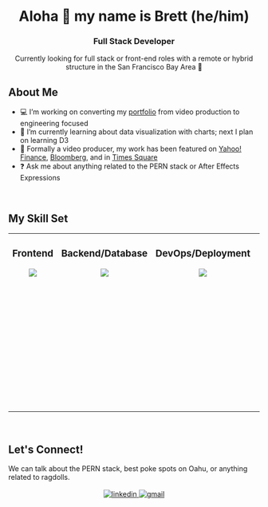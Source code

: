 
# <div align="center">Aloha 🤙 my name is Brett (he/him)</div>
### <div align="center">Full Stack Developer</div>

<div align="center">Currently looking for full stack or front-end roles with a remote or hybrid structure in the San Francisco Bay Area 🌉</div>
  
## About Me
- 💻 I’m working on converting my [portfolio](https://bretttanonaka.com/) from video production to engineering focused  
- 🌱 I’m currently learning about data visualization with charts; next I plan on learning D3 
- 🎥 Formally a video producer, my work has been featured on [Yahoo! Finance](https://finance.yahoo.com/video/enjoy-technology-public-1-2-160245107.html), [Bloomberg](https://www.bloomberg.com/news/videos/2021-10-18/apple-veteran-ron-johnson-takes-enjoy-technology-public), and in [Times Square](https://vimeo.com/715789847/065e312552)
- ❓ Ask me about anything related to the PERN stack or After Effects Expressions  
  

<br/>  


## My Skill Set  
<table><tr><td valign="top" width="33%">



### Frontend  
<p align="center">
  <a href="https://skillicons.dev">
    <img src="https://skillicons.dev/icons?i=js,ts,react,css,html,styledcomponents,webpack&perline=4" />
  </a>
</p>
</td><td valign="top" width="33%">


### Backend/Database  
<p align="center">
  <a href="https://skillicons.dev">
    <img src="https://skillicons.dev/icons?i=nodejs,express,redux,nginx,postgres,mongodb,mysql,sqlite,&perline=4" />
  </a>
</p>
</td><td valign="top" width="33%">



### DevOps/Deployment
<p align="center">
  <a href="https://skillicons.dev">
    <img src="https://skillicons.dev/icons?i=aws,express,redux,nginx,postgres,mongodb,mysql,sqlite,&perline=4" />
  </a>
</p>
</td><td valign="top" width="33%">
<div align="center">  
<a href="https://github.com/" target="_blank"><img style="margin: 10px" src="https://profilinator.rishav.dev/skills-assets/git-scm-icon.svg" alt="Git" height="50" /></a> 
<a href="https://mochajs.org/" target="_blank"><img style="margin: 10px" src="https://profilinator.rishav.dev/skills-assets/mocha.png" alt="Mocha" height="50" /></a>  
<a href="https://www.linux.org/" target="_blank"><img style="margin: 10px" src="https://profilinator.rishav.dev/skills-assets/linux-original.svg" alt="Linux" height="50" /></a>
<a href="https://www.jestjs.io/" target="_blank"><img style="margin: 10px" src="https://profilinator.rishav.dev/skills-assets/jest.svg" alt="Jest" height="50" /></a>  
<a href="https://www.chaijs.com/" target="_blank"><img style="margin: 10px" src="https://profilinator.rishav.dev/skills-assets/chai.png" alt="Chai" height="50" /></a>  
</div>

</td></tr></table>  

<br/>  

## Let's Connect!
<div>We can talk about the PERN stack, best poke spots on Oahu, or anything related to ragdolls.</div>
<br/>
<div align="center">
<a href="https://linkedin.com/in/bretttanonaka" target="_blank">
  <img src=https://img.shields.io/badge/linkedin-%231E77B5.svg?&style=for-the-badge&logo=linkedin&logoColor=white alt=linkedin style="margin-bottom: 5px;" />
</a>
<a href="mailto:brett.a.tanonaka@gmail.com" target="_blank">
  <img src="https://img.shields.io/badge/Gmail-D14836?style=for-the-badge&logo=gmail&logoColor=white" alt=gmail style="margin-bottom: 5px;" />
</a> 
</div>  
<br/>  
